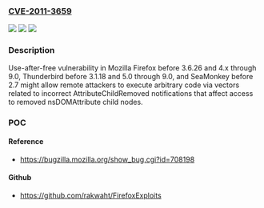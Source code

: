 ### [CVE-2011-3659](https://cve.mitre.org/cgi-bin/cvename.cgi?name=CVE-2011-3659)
![](https://img.shields.io/static/v1?label=Product&message=n%2Fa&color=blue)
![](https://img.shields.io/static/v1?label=Version&message=n%2Fa&color=blue)
![](https://img.shields.io/static/v1?label=Vulnerability&message=n%2Fa&color=brighgreen)

### Description

Use-after-free vulnerability in Mozilla Firefox before 3.6.26 and 4.x through 9.0, Thunderbird before 3.1.18 and 5.0 through 9.0, and SeaMonkey before 2.7 might allow remote attackers to execute arbitrary code via vectors related to incorrect AttributeChildRemoved notifications that affect access to removed nsDOMAttribute child nodes.

### POC

#### Reference
- https://bugzilla.mozilla.org/show_bug.cgi?id=708198

#### Github
- https://github.com/rakwaht/FirefoxExploits

